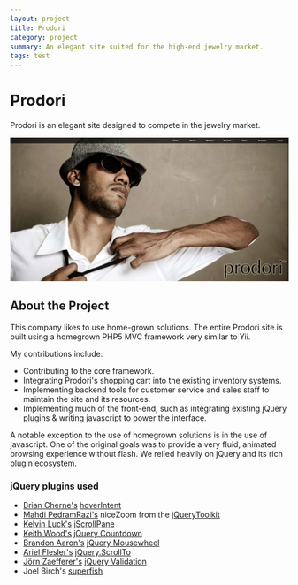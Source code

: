 ```yaml
---
layout: project
title: Prodori
category: project
summary: An elegant site suited for the high-end jewelry market.
tags: test
---
```

Prodori
=======

Prodori is an elegant site designed to compete in the jewelry market.

<div class="img full">
<img src="/images/projects/prodori/front.jpg" />
</div>

About the Project
-----------------

This company likes to use home-grown solutions. The entire Prodori site is built using a homegrown PHP5 MVC framework very similar to Yii.

My contributions include:

*	Contributing to the core framework.
*	Integrating Prodori's shopping cart into the existing inventory systems.
*	Implementing backend tools for customer service and sales staff to maintain the site and its resources.
*	Implementing much of the front-end, such as integrating existing jQuery plugins &amp; writing javascript to power the interface.

A notable exception to the use of homegrown solutions is in the use of javascript. One of the original goals was to provide a very fluid, 
animated browsing experience without flash. We relied heavily on jQuery and its rich plugin ecosystem.

### jQuery plugins used

*	[Brian Cherne's](http://cherne.net/) [hoverIntent](http://cherne.net/brian/resources/jquery.hoverIntent.html)
*	[Mahdi PedramRazi's](http://mahdipedram.com/) niceZoom from the [jQueryToolkit](http://www.jQueryToolkit.com)
*	[Kelvin Luck's](http://www.kelvinluck.com) [jScrollPane](http://jscrollpane.kelvinluck.com/)
*	[Keith Wood's](http://keith-wood.name/) [jQuery Countdown](http://keith-wood.name/countdown.htm)
*	[Brandon Aaron's](http://brandonaaron.net) [jQuery Mousewheel](http://brandonaaron.net/code/mousewheel/docs)
*	[Ariel Flesler's](http://flesler.blogspot.com) [jQuery.ScrollTo](http://flesler.blogspot.com/2007/10/jqueryscrollto.html)
*	[Jörn Zaefferer's](http://bassistance.de/about/) [jQuery Validation](http://bassistance.de/jquery-plugins/jquery-plugin-validation/)
*	Joel Birch's [superfish](http://users.tpg.com.au/j_birch/plugins/superfish/)

